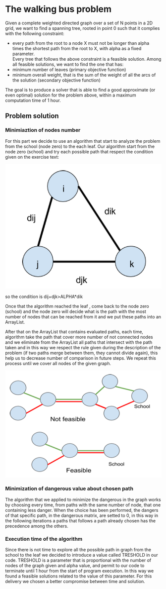 # The walking bus problem

Given a complete weighted directed graph over a set of N points in a 2D grid, we want to find a spanning tree, 
rooted in point 0 such that it complies with the following constraint:<br />
* every path from the root to a node X must not be longer than alpha times the shortest path from the root 
to X, with alpha as a fixed parameter.<br />
Every tree that follows the above constraint is a feasible solution. Among all feasible solutions, we want 
to find the one that has:<br />
* minimum number of leaves (primary objective function) <br />
* minimum overall weight, that is the sum of the weight of all the arcs of the solution (secondary objective function) <br />

The goal is to produce a solver that is able to find a good approximate (or even optimal) solution for the 
problem above, within a maximum computation time of 1 hour.

## Problem solution

### Minimiaztion of nodes number

For this part we decide to use an algorithm that start to analyze the problem from the school (node zero)
to the each leaf.
Our algorithm start from the node zero (school) and try each possible path that respect the condition given
on the exercise text:<br />

![example_1](https://github.com/Gabriele1606/Foundations-of-Operations-Research/blob/master/figure_1.png)

so the condition is dij+djk>ALPHA*dik <br />

Once that the algorithm reached the leaf , come back to the node zero (school) and the node zero will
decide what is the path with the most number of nodes that can be reached from it and we put these paths
into an ArrayList. <br />

After that on the ArrayList that contains evaluated paths, each time, algorithm take the path that cover
more number of not connected nodes and we eliminate from the ArrayList all paths that intersect with the
path taken and in this way we respect the rule given during the description of the problem (if two paths
merge between them, they cannot divide again), this help us to decrease number of comparison in future
steps. We repeat this process until we cover all nodes of the given graph.

![example_1](https://github.com/Gabriele1606/Foundations-of-Operations-Research/blob/master/figure_2.png)

### Minimization of dangerous value about chosen path
The algorithm that we applied to minimize the dangerous in the graph works by choosing every time, from
paths with the same number of node, that one containing less danger.
When the choice has been performed, the dangers of that specific path, in the dangerous matrix, are
setted to 0, in this way in the following iterations a paths that follows a path already chosen has the
precedence among the others.

### Execution time of the algorithm
Since there is not time to explore all the possible path in graph from the school to the leaf we decided to
introduce a value called TRESHOLD in our code.
TRESHOLD is a parameter that is proportional with the number of nodes of the graph given and alpha
value, and permit to our code to terminate until 1 hour from the start of program execution. In this way we
found a feasible solutions related to the value of this parameter. For this delivery we chosen a better
compromise between time and solution.
